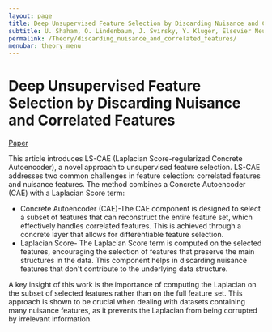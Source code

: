 ```yaml
---
layout: page
title: Deep Unsupervised Feature Selection by Discarding Nuisance and Correlated Features
subtitle: U. Shaham, O. Lindenbaum, J. Svirsky, Y. Kluger, Elsevier Neural Networks, 2022
permalink: /Theory/discarding_nuisance_and_correlated_features/
menubar: theory_menu
---
```


# Deep Unsupervised Feature Selection by Discarding Nuisance and Correlated Features


[Paper](https://arxiv.org/abs/2110.05306)

This article introduces LS-CAE (Laplacian Score-regularized Concrete Autoencoder), a novel approach to unsupervised feature selection. LS-CAE addresses two common challenges in feature selection: correlated features and nuisance features.
The method combines a Concrete Autoencoder (CAE) with a Laplacian Score term:
- Concrete Autoencoder (CAE)-The CAE component is designed to select a subset of features that can reconstruct the entire feature set, which effectively handles correlated features. This is achieved through a concrete layer that allows for differentiable feature selection.
- Laplacian Score- The Laplacian Score term is computed on the selected features, encouraging the selection of features that preserve the main structures in the data. This component helps in discarding nuisance features that don't contribute to the underlying data structure.

A key insight of this work is the importance of computing the Laplacian on the subset of selected features rather than on the full feature set. This approach is shown to be crucial when dealing with datasets containing many nuisance features, as it prevents the Laplacian from being corrupted by irrelevant information.
